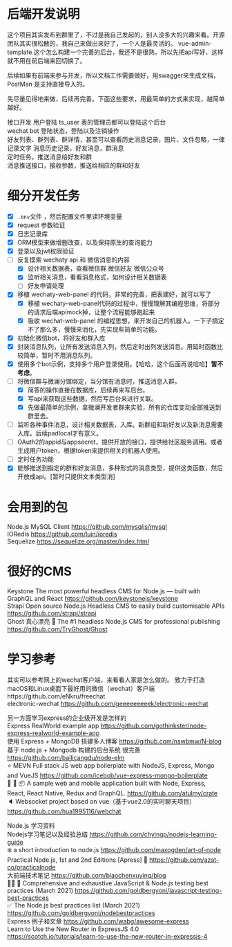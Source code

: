 # 后端开发说明  
这个项目其实发布到群里了，不过是我自己发起的，别人没多大的兴趣来看。开源团队其实很松散的，我自己来做出来好了，一个人是最灵活的。
vue-admin-template 这个怎么构建一个完善的后台，我还不是很熟，所以先把api写好，这样就不用在前后端来回切换了。    

后续如果有前端来参与开发，所以文档工作需要做好，用swagger来生成文档，PostMan 是支持直接导入的。 


先尽量见得地来做，后续再完善。下面这些要求，用最简单的方式来实现，越简单越好。    

接口开发
用户登陆 ts_user 表的管理员都可以登陆这个后台   
wechat bot 登陆状态，登陆以及注销操作   
好友列表、群列表、群详情，甚至可以查看历史消息记录，图片、文件忽略，一律记录文字
消息历史记录，好友消息，群消息  
定时任务，推送消息给好友和群    
消息推送接口，接收参数，推送给相应的群和好友    

# 细分开发任务
* [x] `.env`文件 ，然后配置文件里读环境变量 
* [x] request 参数验证  
* [x] 日志记录库    
* [x] ORM模型来做增删改查，以及保持原生的查询能力   
* [x] 登录以及jwt权限验证   
* [ ] 反复摸索 wechaty api 和 微信消息的内容    
    * [x] 设计相关数据表，查看微信群 微信好友 微信公众号
    * [x] 监听相关消息，看看消息格式，如何设计相关数据表
    * [ ] 好友申请处理
* [x] 移植 wechaty-web-panel 的代码，非常的完善，把表建好，就可以写了   
   * [x] 移植 wechaty-web-panel代码的过程中，慢慢理解其编程思维，将部分的请求后端apimock掉，让整个流程能够跑起来
   * [x] 吸收 wechat-web-panel 的编程思想，来开发自己的机器人。一下子搞定不了那么多，慢慢来消化，先实现些简单的功能。 
* [x] 初始化微信bot，将好友和群入库
* [x] 封装消息队列，让所有发送消息入列，然后定时出列发送消息。用延时函数比较简单，暂时不用消息队列。  
* [x] 使用多个bot示例，支持多个用户登录使用。【哈哈，这个后面再说哈哈】**暂不考虑**。     
* [ ] 将微信群与微澜分馆绑定，当分馆有消息时，推送消息入群。
    * [x] 简答的操作直接在数据库，后续再来写后台。 
    * [x] 写api来获取这些数据，然后写后台来进行关联。    
    * [x] 先做最简单的示例，拿微澜开发者群来实验，所有的仓库变动全部推送到群里去。 
* [ ] 监听各种事件消息，设计相关数据表，入库。新群组和新好友以及新消息需要入库。后续padlocal才有意义。   
* [ ] OAuth2的appid与appsecret，提供开放的接口，提供给社区服务调用。或者生成用户token，根据token来提供相关的机器人使用。        
* [ ] 定时任务功能  
* [x] 能够推送到指定的群和好友消息，多种形式的消息类型，提供这类函数，然后开放成api。[暂时只提供文本类型消]    

# 会用到的包
Node.js MySQL Client https://github.com/mysqljs/mysql       
IORedis https://github.com/luin/ioredis     
Sequelize https://sequelize.org/master/index.html       

# 很好的CMS
Keystone The most powerful headless CMS for Node.js — built with GraphQL and React https://github.com/keystonejs/keystone        
Strapi  Open source Node.js Headless CMS to easily build customisable APIs  https://github.com/strapi/strapi        
Ghost 真心漂亮 👻 The #1 headless Node.js CMS for professional publishing https://github.com/TryGhost/Ghost        

# 学习参考
其实可以参考网上的wechat客户端，来看看人家是怎么做的。
致力于打造macOS和Linux桌面下最好用的微信（wechat）客户端https://github.com/eNkru/freechat       
electronic-wechat https://github.com/geeeeeeeeek/electronic-wechat      

另一方面学习express的企业级开发是怎样的     
Express RealWorld example app https://github.com/gothinkster/node-express-realworld-example-app     
使用 Express + MongoDB 搭建多人博客 https://github.com/nswbmw/N-blog        
基于 node.js + Mongodb 构建的后台系统 很完善 https://github.com/bailicangdu/node-elm   
⭐ MEVN Full stack JS web app boilerplate with NodeJS, Express, Mongo and VueJS https://github.com/icebob/vue-express-mongo-boilerplate     
👕 👖 📦 A sample web and mobile application built with Node, Express, React, React Native, Redux and GraphQL.  https://github.com/atulmy/crate     
🔈 Websocket project based on vue（基于vue2.0的实时聊天项目）  https://github.com/hua1995116/webchat        

Node.js 学习资料    
Nodejs学习笔记以及经验总结 https://github.com/chyingp/nodejs-learning-guide     
❄️ a short introduction to node.js https://github.com/maxogden/art-of-node      
Practical Node.js, 1st and 2nd Editions [Apress] 📓  https://github.com/azat-co/practicalnode       
大前端技术笔记 https://github.com/biaochenxuying/blog       
📗🌐 🚢 Comprehensive and exhaustive JavaScript & Node.js testing best practices (March 2021)  https://github.com/goldbergyoni/javascript-testing-best-practices        
✅ The Node.js best practices list (March 2021) https://github.com/goldbergyoni/nodebestpractices   
Express 例子和文章 https://github.com/wabg/awesome-express      
Learn to Use the New Router in ExpressJS 4.0 https://scotch.io/tutorials/learn-to-use-the-new-router-in-expressjs-4     